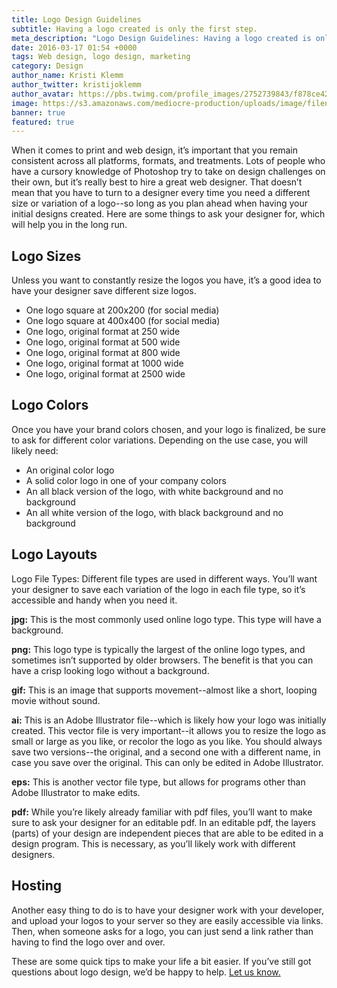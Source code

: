 ```yaml
---
title: Logo Design Guidelines
subtitle: Having a logo created is only the first step.
meta_description: "Logo Design Guidelines: Having a logo created is only the first step."
date: 2016-03-17 01:54 +0000
tags: Web design, logo design, marketing
category: Design
author_name: Kristi Klemm
author_twitter: kristijoklemm
author_avatar: https://pbs.twimg.com/profile_images/2752739843/f878ce42bbeb25aec4c29e24240ae98d.png
image: https://s3.amazonaws.com/mediocre-production/uploads/image/filename/72/LEJ7HJ5BEA.jpg
banner: true
featured: true
---
```


When it comes to print and web design, it’s important that you remain consistent across all platforms, formats, and treatments. Lots of people who have a cursory knowledge of Photoshop try to take on design challenges on their own, but it’s really best to hire a great web designer. That doesn’t mean that you have to turn to a designer every time you need a different size or variation of a logo--so long as you plan ahead when having your initial designs created. Here are some things to ask your designer for, which will help you in the long run.

## Logo Sizes
Unless you want to constantly resize the logos you have, it’s a good idea to have your designer save different size logos. 

- One logo square at 200x200 (for social media)
- One logo square at 400x400 (for social media)
- One logo, original format at 250 wide
- One logo, original format at 500 wide
- One logo, original format at 800 wide
- One logo, original format at 1000 wide
- One logo, original format at 2500 wide


## Logo Colors 
Once you have your brand colors chosen, and your logo is finalized, be sure to ask for different color variations. Depending on the use case, you will likely need:

- An original color logo
- A solid color logo in one of your company colors
- An all black version of the logo, with white background and no background
- An all white version of the logo, with black background and no background

## Logo Layouts
Logo File Types: Different file types are used in different ways. You’ll want your designer to save each variation of the logo in each file type, so it’s accessible and handy when you need it.

**jpg:** This is the most commonly used online logo type. This type will have a background.

**png:** This logo type is typically the largest of the online logo types, and sometimes isn’t supported by older browsers. The benefit is that you can have a crisp looking logo without a background.

**gif:** This is an image that supports movement--almost like a short, looping movie without sound.

**ai:** This is an Adobe Illustrator file--which is likely how your logo was initially created. This vector file is very important--it allows you to resize the logo as small or large as you like, or recolor the logo as you like. You should always save two versions--the original, and a second one with a different name, in case you save over the original. This can only be edited in Adobe Illustrator.

**eps:** This is another vector file type, but allows for programs other than Adobe Illustrator to make edits.

**pdf:** While you’re likely already familiar with pdf files, you’ll want to make sure to ask your designer for an editable pdf. In an editable pdf, the layers (parts) of your design are independent pieces that are able to be edited in a design program. This is necessary, as you’ll likely work with different designers.

## Hosting
Another easy thing to do is to have your designer work with your developer, and upload your logos to your server so they are easily accessible via links. Then, when someone asks for a logo, you can just send a link rather than having to find the logo over and over. 

These are some quick tips to make your life a bit easier. If you’ve still got questions about logo design, we’d be happy to help. <a data-toggle="modal" data-planner-button="true" data-planner-source="blog-post-logo-design-guidelines" href="#modal-project-planner">Let us know.</a>
